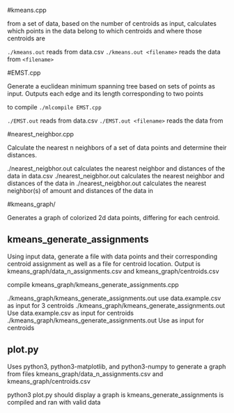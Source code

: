 #kmeans.cpp

from a set of data, based on the number of centroids as input, 
calculates which points in the data belong to which centroids and where 
those centroids are

`./kmeans.out`
reads from data.csv
`./kmeans.out <filename>`
reads the data from `<filename>`



#EMST.cpp

Generate a euclidean minimum spanning tree based on sets of points as input. Outputs each edge and its length corresponding to two points

to compile
`./mlcompile EMST.cpp`

`./EMST.out`
reads from data.csv
`./EMST.out <filename>`
reads the data from <filename>

#nearest_neighbor.cpp

Calculate the nearest n neighbors of a set of data points and determine their distances.

./nearest_neigbhor.out
calculates the nearest neighbor and distances of the data in data.csv
./nearest_neigbhor.out <filename>
calculates the nearest neighbor and distances of the data in <filename>
./nearest_neigbhor.out <filename> <n>
calculates the nearest neighbor(s) of amount <n> and distances of the data in <filename>


#kmeans_graph/

Generates a graph of colorized 2d data points, differing for each centroid.

## kmeans_generate_assignments

Using input data, generate a file with data points and their corresponding centroid assignment as well as a file for centroid location.
Output is kmeans_graph/data_n_assignments.csv and kmeans_graph/centroids.csv

compile kmeans_graph/kmeans_generate_assignments.cpp

./kmeans_graph/kmeans_generate_assignments.out
use data.example.csv as input for 3 centroids
./kmeans_graph/kmeans_generate_assignments.out <n>
Use data.example.csv as input for <n> centroids
./kmeans_graph/kmeans_generate_assignments.out <n> <filename>
Use <filename> as input for <n> centroids

## plot.py

Uses python3, python3-matplotlib, and python3-numpy to generate a graph from files kmeans_graph/data_n_assignments.csv and kmeans_graph/centroids.csv

python3 plot.py
should display a graph is kmeans_generate_assignments is compiled and ran with valid data
